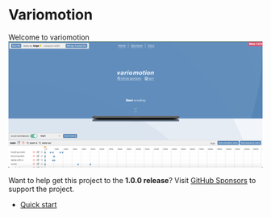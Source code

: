 # Variomotion

Welcome to variomotion
![Variomotion](variomotion-editor-screenshot.png)

Want to help get this project to the **1.0.0 release**?
Visit [GitHub Sponsors](https://jk-wd.github.io/variomotion/#/readme) to support the project.

- [Quick start](quick-start/readme.md)
